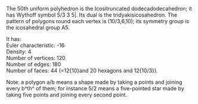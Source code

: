 The 50th uniform polyhedron is the Icositruncated dodecadodecahedron; it
has Wythoff symbol 5/3 3 5|. Its dual is the tridyakisicosahedron. The
pattern of polygons round each vertex is (10/3,6,10); its symmetry group
is the icosahedral group A5.

It has:\
 Euler characteristic: -16\
 Density: 4\
 Number of vertices: 120\
 Number of edges: 180\
 Number of faces: 44 (=12{10}and 20 hexagons and 12{10/3}).

Note: a polygon a/b means a shape made by taking a points and joining
every b^th^ of them; for instance 5/2 means a five-pointed star made by
taking five points and joining every second point.
